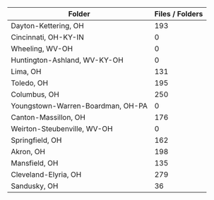 | Folder                            |   Files / Folders |
|-----------------------------------|-------------------|
| Dayton-Kettering, OH              |               193 |
| Cincinnati, OH-KY-IN              |                 0 |
| Wheeling, WV-OH                   |                 0 |
| Huntington-Ashland, WV-KY-OH      |                 0 |
| Lima, OH                          |               131 |
| Toledo, OH                        |               195 |
| Columbus, OH                      |               250 |
| Youngstown-Warren-Boardman, OH-PA |                 0 |
| Canton-Massillon, OH              |               176 |
| Weirton-Steubenville, WV-OH       |                 0 |
| Springfield, OH                   |               162 |
| Akron, OH                         |               198 |
| Mansfield, OH                     |               135 |
| Cleveland-Elyria, OH              |               279 |
| Sandusky, OH                      |                36 |